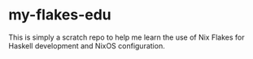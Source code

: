 # my-flakes-edu

This is simply a scratch repo to help me learn the use of Nix Flakes for Haskell development and NixOS configuration.
